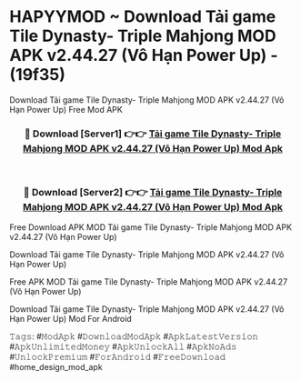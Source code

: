 # HAPYYMOD ~ Download Tải game Tile Dynasty- Triple Mahjong MOD APK v2.44.27 (Vô Hạn Power Up) - (19f35)
Download Tải game Tile Dynasty- Triple Mahjong MOD APK v2.44.27 (Vô Hạn Power Up) Free Mod APK

<div align="center">
<h3>🔴 Download [Server1] 👉👉 <a href="https://apk-comot.site?title=Tải_game_Tile_Dynasty-_Triple_Mahjong_MOD_APK_v2.44.27_(Vô_Hạn_Power_Up)">Tải game Tile Dynasty- Triple Mahjong MOD APK v2.44.27 (Vô Hạn Power Up) Mod Apk</a></h3><br>

<h3>🔴 Download [Server2] 👉👉 <a href="https://apk-comot.site?title=Tải_game_Tile_Dynasty-_Triple_Mahjong_MOD_APK_v2.44.27_(Vô_Hạn_Power_Up)">Tải game Tile Dynasty- Triple Mahjong MOD APK v2.44.27 (Vô Hạn Power Up) Mod Apk</a></h3>
</div>


Free Download APK MOD Tải game Tile Dynasty- Triple Mahjong MOD APK v2.44.27 (Vô Hạn Power Up)

Download Tải game Tile Dynasty- Triple Mahjong MOD APK v2.44.27 (Vô Hạn Power Up) 

Free APK MOD Tải game Tile Dynasty- Triple Mahjong MOD APK v2.44.27 (Vô Hạn Power Up) 

Download Tải game Tile Dynasty- Triple Mahjong MOD APK v2.44.27 (Vô Hạn Power Up) Mod For Android

𝚃𝚊𝚐𝚜: #𝙼𝚘𝚍𝙰𝚙𝚔 #𝙳𝚘𝚠𝚗𝚕𝚘𝚊𝚍𝙼𝚘𝚍𝙰𝚙𝚔 #𝙰𝚙𝚔𝙻𝚊𝚝𝚎𝚜𝚝𝚅𝚎𝚛𝚜𝚒𝚘𝚗 #𝙰𝚙𝚔𝚄𝚗𝚕𝚒𝚖𝚒𝚝𝚎𝚍𝙼𝚘𝚗𝚎𝚢 #𝙰𝚙𝚔𝚄𝚗𝚕𝚘𝚌𝚔𝙰𝚕𝚕 #𝙰𝚙𝚔𝙽𝚘𝙰𝚍𝚜 #𝚄𝚗𝚕𝚘𝚌𝚔𝙿𝚛𝚎𝚖𝚒𝚞𝚖 #𝙵𝚘𝚛𝙰𝚗𝚍𝚛𝚘𝚒𝚍 #𝙵𝚛𝚎𝚎𝙳𝚘𝚠𝚗𝚕𝚘𝚊𝚍 #home_design_mod_apk